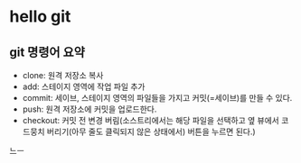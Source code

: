 # hello git

## git 명령어 요약

- clone: 원격 저장소 복사
- add: 스테이지 영역에 작업 파일 추가
- commit: 세이브, 스테이지 영역의 파일들을 가지고 커밋(=세이브)를 만들 수 있다.
- push: 원격 저장소에 커밋을 업로드한다.
- checkout: 커밋 전 변경 버림(소스트리에서는 해당 파일을 선택하고 옆 뷰에서 코드뭉치 버리기(아무 줄도 클릭되지 않은 상태에서) 버튼을 누르면 된다.)

느ㅡ
